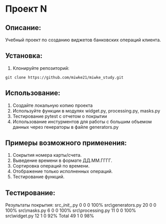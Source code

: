 # Проект N

## Описание:

Учебный проект по созданию виджетов банковских операций клиента.

## Установка:

1. Клонируйте репозиторий:
```
git clone https://github.com/miwke21/miwke_study.git
```

## Использование:

1. Создайте локальную копию проекта
2. Используйте функции в модулях widget.py, processing.py, masks.py
3. Тестирование pytest с отчетом о покрытии
4. Использование инстурментов для работы с большим объемом данных через генераторы в файле generators.py

## Примеры возможного применения:

1. Сокрытия номера карты/счета.
2. Выведение времени в формате ДД.ММ.ГГГГ.
3. Сортировка операций по времени.
4. Отображение только исполненных операций.
5. Тестирование функций.

## Тестирование:

Результаты покрытия:
src\__init__.py	0	0	0	100%
src\generators.py	20	0	0	100%
src\masks.py	6	0	0	100%
src\processing.py	11	0	0	100%
src\widget.py	12	1	0	92%
Total	49	1	0	98%